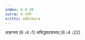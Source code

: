 ```yaml
---
index: 6.4.38
sutra: वा ल्यपि
vritti: adhikara
---
```


 अङ्गस्य [6।4।1]  असिद्धवदत्राभात् [6।4।22] 